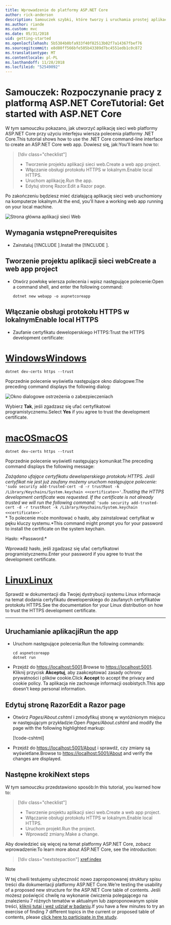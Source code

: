 ```yaml
---
title: Wprowadzenie do platformy ASP.NET Core
author: rick-anderson
description: Samouczek szybki, które tworzy i uruchamia prostej aplikacji Hello World przy użyciu platformy ASP.NET Core.
ms.author: riande
ms.custom: mvc
ms.date: 05/31/2018
uid: getting-started
ms.openlocfilehash: 5b5384b0bfa933f40f82513b02f7a14367fbef76
ms.sourcegitcommit: e8d80ff566bfe505b43389d7bc4551edb1c0c872
ms.translationtype: MT
ms.contentlocale: pl-PL
ms.lasthandoff: 11/28/2018
ms.locfileid: "52549092"
---
```

# <a name="tutorial-get-started-with-aspnet-core"></a><span data-ttu-id="71602-103">Samouczek: Rozpoczynanie pracy z platformą ASP.NET Core</span><span class="sxs-lookup"><span data-stu-id="71602-103">Tutorial: Get started with ASP.NET Core</span></span>

<span data-ttu-id="71602-104">W tym samouczku pokazano, jak utworzyć aplikację sieci web platformy ASP.NET Core przy użyciu interfejsu wiersza polecenia platformy .NET Core.</span><span class="sxs-lookup"><span data-stu-id="71602-104">This tutorial shows how to use the .NET Core command-line interface to create an ASP.NET Core web app.</span></span> <span data-ttu-id="71602-105">Dowiesz się, jak:</span><span class="sxs-lookup"><span data-stu-id="71602-105">You'll learn how to:</span></span>

> [!div class="checklist"]
> * <span data-ttu-id="71602-106">Tworzenie projektu aplikacji sieci web.</span><span class="sxs-lookup"><span data-stu-id="71602-106">Create a web app project.</span></span>
> * <span data-ttu-id="71602-107">Włączanie obsługi protokołu HTTPS w lokalnym.</span><span class="sxs-lookup"><span data-stu-id="71602-107">Enable local HTTPS.</span></span>
> * <span data-ttu-id="71602-108">Uruchom aplikację.</span><span class="sxs-lookup"><span data-stu-id="71602-108">Run the app.</span></span>
> * <span data-ttu-id="71602-109">Edytuj stronę Razor.</span><span class="sxs-lookup"><span data-stu-id="71602-109">Edit a Razor page.</span></span>

<span data-ttu-id="71602-110">Po zakończeniu będziesz mieć działającą aplikację sieci web uruchomiony na komputerze lokalnym.</span><span class="sxs-lookup"><span data-stu-id="71602-110">At the end, you'll have a working web app running on your local machine.</span></span>

![Strona główna aplikacji sieci Web](_static/home-page.png)


## <a name="prerequisites"></a><span data-ttu-id="71602-112">Wymagania wstępne</span><span class="sxs-lookup"><span data-stu-id="71602-112">Prerequisites</span></span>

* <span data-ttu-id="71602-113">Zainstaluj [!INCLUDE [](~/includes/2.1-SDK.md)].</span><span class="sxs-lookup"><span data-stu-id="71602-113">Install the [!INCLUDE [](~/includes/2.1-SDK.md)].</span></span>

## <a name="create-a-web-app-project"></a><span data-ttu-id="71602-114">Tworzenie projektu aplikacji sieci web</span><span class="sxs-lookup"><span data-stu-id="71602-114">Create a web app project</span></span>

* <span data-ttu-id="71602-115">Otwórz powłokę wiersza polecenia i wpisz następujące polecenie:</span><span class="sxs-lookup"><span data-stu-id="71602-115">Open a command shell, and enter the following command:</span></span>

   ```console
   dotnet new webapp -o aspnetcoreapp
   ```

## <a name="enable-local-https"></a><span data-ttu-id="71602-116">Włączanie obsługi protokołu HTTPS w lokalnym</span><span class="sxs-lookup"><span data-stu-id="71602-116">Enable local HTTPS</span></span>

* <span data-ttu-id="71602-117">Zaufanie certyfikatu deweloperskiego HTTPS:</span><span class="sxs-lookup"><span data-stu-id="71602-117">Trust the HTTPS development certificate:</span></span>

# <a name="windowstabwindows"></a>[<span data-ttu-id="71602-118">Windows</span><span class="sxs-lookup"><span data-stu-id="71602-118">Windows</span></span>](#tab/windows)

  ```console
  dotnet dev-certs https --trust
  ```

  <span data-ttu-id="71602-119">Poprzednie polecenie wyświetla następujące okno dialogowe:</span><span class="sxs-lookup"><span data-stu-id="71602-119">The preceding command displays the following dialog:</span></span>

  ![Okno dialogowe ostrzeżenia o zabezpieczeniach](_static/cert.png)

  <span data-ttu-id="71602-121">Wybierz **Tak**, jeśli zgadzasz się ufać certyfikatowi programistycznemu.</span><span class="sxs-lookup"><span data-stu-id="71602-121">Select **Yes** if you agree to trust the development certificate.</span></span>

# <a name="macostabmacos"></a>[<span data-ttu-id="71602-122">macOS</span><span class="sxs-lookup"><span data-stu-id="71602-122">macOS</span></span>](#tab/macos)

  ```console
  dotnet dev-certs https --trust
  ```

  <span data-ttu-id="71602-123">Poprzednie polecenie wyświetli następujący komunikat:</span><span class="sxs-lookup"><span data-stu-id="71602-123">The preceding command displays the following message:</span></span>

  <span data-ttu-id="71602-124">*Zażądano ufające certyfikatu deweloperskiego protokołu HTTPS. Jeśli certyfikat nie jest już zaufany możemy uruchom następujące polecenie:* `'sudo security add-trusted-cert -d -r trustRoot -k /Library/Keychains/System.keychain <<certificate>>'`.</span><span class="sxs-lookup"><span data-stu-id="71602-124">*Trusting the HTTPS development certificate was requested. If the certificate is not already trusted we will run the following command:* `'sudo security add-trusted-cert -d -r trustRoot -k /Library/Keychains/System.keychain <<certificate>>'`.</span></span>  
  <span data-ttu-id="71602-125">\* To polecenie może monitować o hasło, aby zainstalować certyfikat w pęku kluczy systemu.</span><span class="sxs-lookup"><span data-stu-id="71602-125">\*This command might prompt you for your password to install the certificate on the system keychain.</span></span>
  
  <span data-ttu-id="71602-126">Hasło: \*</span><span class="sxs-lookup"><span data-stu-id="71602-126">Password:\*</span></span>

  <span data-ttu-id="71602-127">Wprowadź hasło, jeśli zgadzasz się ufać certyfikatowi programistycznemu.</span><span class="sxs-lookup"><span data-stu-id="71602-127">Enter your password if you agree to trust the development certificate.</span></span>

# <a name="linuxtablinux"></a>[<span data-ttu-id="71602-128">Linux</span><span class="sxs-lookup"><span data-stu-id="71602-128">Linux</span></span>](#tab/linux)

  <span data-ttu-id="71602-129">Sprawdź w dokumentacji dla Twojej dystrybucji systemu Linux informacje na temat dodania certyfikatu deweloperskiego do zaufanych certyfikatów protokołu HTTPS.</span><span class="sxs-lookup"><span data-stu-id="71602-129">See the documentation for your Linux distribution on how to trust the HTTPS development certificate.</span></span>
   
---

## <a name="run-the-app"></a><span data-ttu-id="71602-130">Uruchamianie aplikacji</span><span class="sxs-lookup"><span data-stu-id="71602-130">Run the app</span></span>

* <span data-ttu-id="71602-131">Uruchom następujące polecenia:</span><span class="sxs-lookup"><span data-stu-id="71602-131">Run the following commands:</span></span>

   ```console
   cd aspnetcoreapp
   dotnet run
   ```

* <span data-ttu-id="71602-132">Przejdź do [https://localhost:5001](https://localhost:5001).</span><span class="sxs-lookup"><span data-stu-id="71602-132">Browse to [https://localhost:5001](https://localhost:5001).</span></span> <span data-ttu-id="71602-133">Kliknij przycisk **Akceptuj**, aby zaakceptować zasady ochrony prywatności i plików cookie.</span><span class="sxs-lookup"><span data-stu-id="71602-133">Click **Accept** to accept the privacy and cookie policy.</span></span> <span data-ttu-id="71602-134">Ta aplikacja nie zachowuje informacji osobistych.</span><span class="sxs-lookup"><span data-stu-id="71602-134">This app doesn't keep personal information.</span></span>

## <a name="edit-a-razor-page"></a><span data-ttu-id="71602-135">Edytuj stronę Razor</span><span class="sxs-lookup"><span data-stu-id="71602-135">Edit a Razor page</span></span>

* <span data-ttu-id="71602-136">Otwórz *Pages/About.cshtml* i zmodyfikuj stronę w wyróżnionym miejscu w następującym przykładzie:</span><span class="sxs-lookup"><span data-stu-id="71602-136">Open *Pages/About.cshtml* and modify the page with the following highlighted markup:</span></span>

   [!code-cshtml[](sample/getting-started/about.cshtml?highlight=9)]

* <span data-ttu-id="71602-137">Przejdź do [https://localhost:5001/About](https://localhost:5001/About) i sprawdź, czy zmiany są wyświetlane.</span><span class="sxs-lookup"><span data-stu-id="71602-137">Browse to [https://localhost:5001/About](https://localhost:5001/About) and verify the changes are displayed.</span></span>

## <a name="next-steps"></a><span data-ttu-id="71602-138">Następne kroki</span><span class="sxs-lookup"><span data-stu-id="71602-138">Next steps</span></span>

<span data-ttu-id="71602-139">W tym samouczku przedstawiono sposób:</span><span class="sxs-lookup"><span data-stu-id="71602-139">In this tutorial, you learned how to:</span></span>

> [!div class="checklist"]
> * <span data-ttu-id="71602-140">Tworzenie projektu aplikacji sieci web.</span><span class="sxs-lookup"><span data-stu-id="71602-140">Create a web app project.</span></span>
> * <span data-ttu-id="71602-141">Włączanie obsługi protokołu HTTPS w lokalnym.</span><span class="sxs-lookup"><span data-stu-id="71602-141">Enable local HTTPS.</span></span>
> * <span data-ttu-id="71602-142">Uruchom projekt.</span><span class="sxs-lookup"><span data-stu-id="71602-142">Run the project.</span></span>
> * <span data-ttu-id="71602-143">Wprowadź zmiany.</span><span class="sxs-lookup"><span data-stu-id="71602-143">Make a change.</span></span>

<span data-ttu-id="71602-144">Aby dowiedzieć się więcej na temat platformy ASP.NET Core, zobacz wprowadzenie:</span><span class="sxs-lookup"><span data-stu-id="71602-144">To learn more about ASP.NET Core, see the introduction:</span></span>

> [!div class="nextstepaction"]
> <xref:index>



> [!NOTE]
> <span data-ttu-id="71602-145">W tej chwili testujemy użyteczność nowo zaproponowanej struktury spisu treści dla dokumentacji platformy ASP.NET Core.</span><span class="sxs-lookup"><span data-stu-id="71602-145">We’re testing the usability of a proposed new structure for the ASP.NET Core table of contents.</span></span>  <span data-ttu-id="71602-146">Jeśli możesz poświęcić chwilę na wykonanie ćwiczenia polegającego na znalezieniu 7 różnych tematów w aktualnym lub zaproponowanym spisie treści, [kliknij tutaj i weź udział w badaniu](https://dpk4xbh5.optimalworkshop.com/treejack/rps16hd5).</span><span class="sxs-lookup"><span data-stu-id="71602-146">If you have a few minutes to try an exercise of finding 7 different topics in the current or proposed table of contents, please [click here to participate in the study](https://dpk4xbh5.optimalworkshop.com/treejack/rps16hd5).</span></span>
